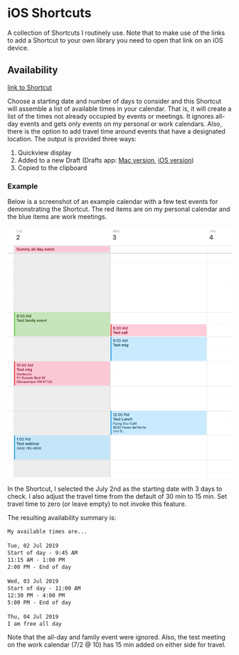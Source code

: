 # iOS Shortcuts
A collection of Shortcuts I routinely use. Note that to make use of the links to add a Shortcut to your own library you need to open that link on an iOS device.

## Availability 
[link to Shortcut](https://www.icloud.com/shortcuts/bb2a6f83ebeb4bd1b73ef11a7991aeff)

Choose a starting date and number of days to consider and this Shortcut will assemble a list of available times in your calendar. That is, it will create a list of the times not already occupied by events or meetings. It ignores all-day events and gets only events on my personal or work calendars. Also, there is the option to add travel time around events that have a designated location. The output is provided three ways:

1. Quickview display
2. Added to a new Draft (Drafts app: [Mac version](https://apps.apple.com/us/app/drafts/id1435957248?mt=12), [iOS version](https://apps.apple.com/us/app/drafts/id1236254471))
3. Copied to the clipboard

### Example
Below is a screenshot of an example calendar with a few test events for demonstrating the Shortcut. The red items are on my personal calendar and the blue items are work meetings. 

![calendar](https://github.com/woodwerk/iOS_Shortcuts/blob/master/availability_calendar.jpg?raw=true)

In the Shortcut, I selected the July 2nd as the starting date with 3 days to check. I also adjust the travel time from the default of 30 min to 15 min. Set travel time to zero (or leave empty) to not invoke this feature. 

The resulting availability summary is:

```
My available times are...

Tue, 02 Jul 2019
Start of day - 9:45 AM
11:15 AM - 1:00 PM
2:00 PM - End of day

Wed, 03 Jul 2019
Start of day - 11:00 AM
12:30 PM - 4:00 PM
5:00 PM - End of day

Thu, 04 Jul 2019
I am free all day
```

Note that the all-day and family event were ignored. Also, the test meeting on the work calendar (7/2 @ 10) has 15 min added on either side for travel.
